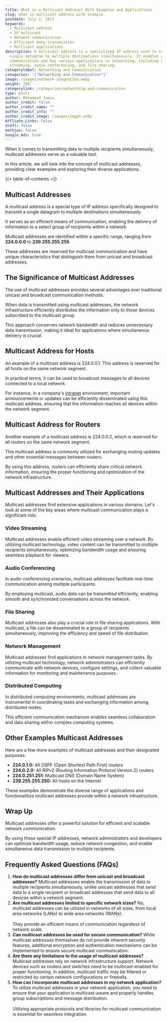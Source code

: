 ```yaml
---
title: What is a Multicast Address? With Examples and Applications
slug: what is multicast address with example
postdate: July 2, 2023
keywords:
  - Multicast address
  - IP multicast
  - Network communication
  - Efficient data transmission
  - Multicast applications
description: A multicast address is a specialized IP address used to send a
  single datagram to multiple destinations simultaneously. It enables efficient
  communication and has various applications in networking, including video
  streaming, audio conferencing, and file sharing.
categorylabel: Networking and Communication
categories: '["Networking and Communication"]'
image: /images/network-congestion.webp
weight: 299
categorylink: /categories/networking-and-communication
type: posts
author: Mohammad Jamiu
author_credit: false
author_credit_name: ""
author_credit_info: ""
author_credit_image: /images/imgph.webp
Affliate_Links: false
draft: false
mathjax: false
Google_Ads: true
---
```

When it comes to transmitting data to multiple recipients simultaneously, multicast addresses serve as a valuable tool. 

In this article, we will look into the concept of multicast addresses, providing clear examples and exploring their diverse applications.

{{< table-of-contents >}}

## **Multicast Addresses**

A multicast address is a special type of IP address specifically designed to transmit a single datagram to multiple destinations simultaneously. 

It serves as an efficient means of communication, enabling the delivery of information to a select group of recipients within a network.

Multicast addresses are identified within a specific range, ranging from **224.0.0.0** to **239.255.255.255**. 

These addresses are reserved for multicast communication and have unique characteristics that distinguish them from unicast and broadcast addresses.

## **The Significance of Multicast Addresses**

The use of multicast addresses provides several advantages over traditional unicast and broadcast communication methods. 

When data is transmitted using multicast addresses, the network infrastructure efficiently distributes the information only to those devices subscribed to the multicast group. 

This approach conserves network bandwidth and reduces unnecessary data transmission, making it ideal for applications where simultaneous delivery is crucial.

## **Multicast Address for Hosts**

An example of a multicast address is 224.0.0.1. This address is reserved for all hosts on the same network segment. 

In practical terms, it can be used to broadcast messages to all devices connected to a local network. 

For instance, in a company's [intranet](/networking/what-is-the-difference-between-ethernet-and-intranet/) environment, important announcements or updates can be efficiently disseminated using this multicast address, ensuring that the information reaches all devices within the network segment.

## **Multicast Address for Routers**

Another example of a multicast address is 224.0.0.2, which is reserved for all routers on the same network segment. 

This multicast address is commonly utilized for exchanging routing updates and other essential messages between routers. 

By using this address, routers can efficiently share critical network information, ensuring the proper functioning and optimization of the network infrastructure.

## **Multicast Addresses and Their Applications**

Multicast addresses find extensive applications in various domains. Let's look at some of the key areas where multicast communication plays a significant role:

### **Video Streaming**

Multicast addresses enable efficient video streaming over a network. By utilizing multicast technology, video content can be transmitted to multiple recipients simultaneously, optimizing bandwidth usage and ensuring seamless playback for viewers.

### **Audio Conferencing**

In audio conferencing scenarios, multicast addresses facilitate real-time communication among multiple participants. 

By employing multicast, audio data can be transmitted efficiently, enabling smooth and synchronized conversations across the network.

### **File Sharing**

Multicast addresses also play a crucial role in file sharing applications. With multicast, a file can be disseminated to a group of recipients simultaneously, improving the efficiency and speed of file distribution.

### **Network Management**

Multicast addresses find applications in network management tasks. By utilizing multicast technology, network administrators can efficiently communicate with network devices, configure settings, and collect valuable information for monitoring and maintenance purposes.

### **Distributed Computing**

In distributed computing environments, multicast addresses are instrumental in coordinating tasks and exchanging information among distributed nodes. 

This efficient communication mechanism enables seamless collaboration and data sharing within complex computing systems.

## **Other Examples Multicast Addresses**

Here are a few more examples of multicast addresses and their designated purposes:

* **224.0.1.0:** All OSPF (Open Shortest Path First) routers
* **224.0.2.0:** All RIPv2 (Routing Information Protocol Version 2) routers
* **224.0.251.251:** Multicast DNS (Domain Name System)
* **239.255.255.250:** All hosts on the Internet

These examples demonstrate the diverse range of applications and functionalities multicast addresses provide within a network infrastructure.

## **Wrap Up**

Multicast addresses offer a powerful solution for efficient and scalable network communication. 

By using these special IP addresses, network administrators and developers can optimize bandwidth usage, reduce network congestion, and enable simultaneous data transmission to multiple recipients. 

## **Frequently Asked Questions (FAQs)**

1. **How do multicast addresses differ from unicast and broadcast addresses?** Multicast addresses enable the transmission of data to multiple recipients simultaneously, unlike unicast addresses that send data to a single recipient or broadcast addresses that send data to all devices within a network segment.
2. **Are multicast addresses limited to specific network sizes?** No, multicast addresses can be utilized in networks of all sizes, from local area networks (LANs) to wide area networks (WANs). \
   \
   They provide an efficient means of communication regardless of network scale.
3. **Can multicast addresses be used for secure communication?** While multicast addresses themselves do not provide inherent security features, additional encryption and authentication mechanisms can be implemented to ensure secure multicast communication.
4. **Are there any limitations to the usage of multicast addresses?** Multicast addresses rely on network infrastructure support. Network devices such as routers and switches need to be multicast-enabled for proper functioning. In addition, multicast traffic may be filtered or restricted by certain network configurations or firewalls.
5. **How can I incorporate multicast addresses in my network application?** To utilize multicast addresses in your network application, you need to ensure that your application is multicast-aware and properly handles group subscriptions and message distribution. \
   \
   Utilizing appropriate protocols and libraries for multicast communication is essential for seamless integration.